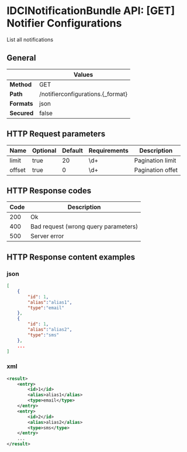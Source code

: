 IDCINotificationBundle API: [GET] Notifier Configurations
=========================================================

List all notifications

## General
|             | Values
|-------------|-------
| **Method**  | GET
| **Path**    | /notifierconfigurations.{_format}
| **Formats** | json|xml
| **Secured** | false

## HTTP Request parameters
| Name     | Optional | Default | Requirements | Description
|----------|----------|---------|--------------|------------
| limit    | true     | 20      | \d+          | Pagination limit
| offset   | true     | 0       | \d+          | Pagination offet

## HTTP Response codes
| Code | Description
|------|------------
| 200  | Ok
| 400  | Bad request (wrong query parameters)
| 500  | Server error

## HTTP Response content examples

### json
```json
[
    {
        "id": 1,
        "alias":"alias1",
        "type":"email"
    },
    {
        "id": 1,
        "alias":"alias2",
        "type":"sms"
    },
    ...
]
```

### xml
```xml
<result>
    <entry>
        <id>1</id>
        <alias>alias1</alias>
        <type>email</type>
    </entry>
    <entry>
        <id>2</id>
        <alias>alias2</alias>
        <type>sms</type>
    </entry>
    ...
</result>
```
